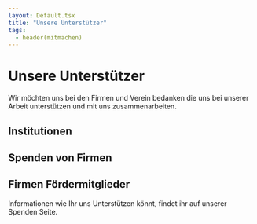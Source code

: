 ```yaml
---
layout: Default.tsx
title: "Unsere Unterstützer"
tags:
  - header(mitmachen)
---
```


# Unsere Unterstützer

Wir möchten uns bei den Firmen und Verein bedanken die uns bei unserer Arbeit
unterstützen und mit uns zusammenarbeiten.

## Institutionen

## Spenden von Firmen

## Firmen Fördermitglieder

Informationen wie Ihr uns Unterstützen könnt, findet ihr auf unserer Spenden
Seite.
